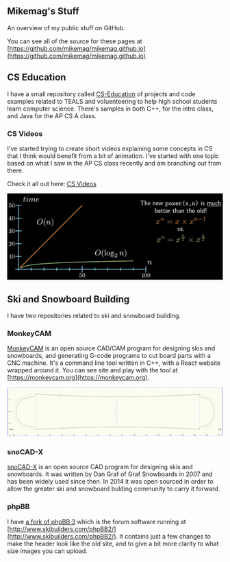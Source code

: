 ## Mikemag's Stuff

An overview of my public stuff on GitHub.

You can see all of the source for these pages at [https://github.com/mikemag/mikemag.github.io](https://github.com/mikemag/mikemag.github.io)

## CS Education

I have a small repository called [CS-Education](https://github.com/mikemag/CS-Education) of projects and code examples related to TEALS and voluenteering to help high school students learn computer science. There's samples in both C++, for the intro class, and Java for the AP CS A class.

### CS Videos

I've started trying to create short videos explaining some concepts in CS that I think would benefit from a bit of animation. I've started with one topic based on what I saw in the AP CS class recently and am branching out from there.

Check it all out here: [CS Videos](cs-videos.md)

![CS Videos](images/cs_vids_teaser.png)

## Ski and Snowboard Building

I have two repositories related to ski and snowboard building.

### MonkeyCAM

[MonkeyCAM](https://github.com/mikemag/MonkeyCAM) is an open source CAD/CAM program for designing skis and snowboards, and generating G-code programs to cut board parts with a CNC machine. It's a command line tool written in C++, with a React website wrapped around it. You can see site and play with the tool at [https://monkeycam.org](https://monkeycam.org).

![MonkeyCAM Snowboard Outline](images/MonkeyCAM_board_outline.png)

### snoCAD-X

[snoCAD-X](https://github.com/mikemag/snoCAD-X) is an open source CAD program for designing skis and snowboards. It was written by Dan Graf of Graf Snowboards in 2007 and has been widely used since then. In 2014 it was open sourced in order to allow the greater ski and snowboard bulding community to carry it forward.

### phpBB

I have [a fork of phpBB 3](https://github.com/mikemag/phpbb) which is the forum software running at [http://www.skibuilders.com/phpBB2/](http://www.skibuilders.com/phpBB2/). It contains just a few changes to make the header look like the old site, and to give a bit more clarity to what size images you can upload.
